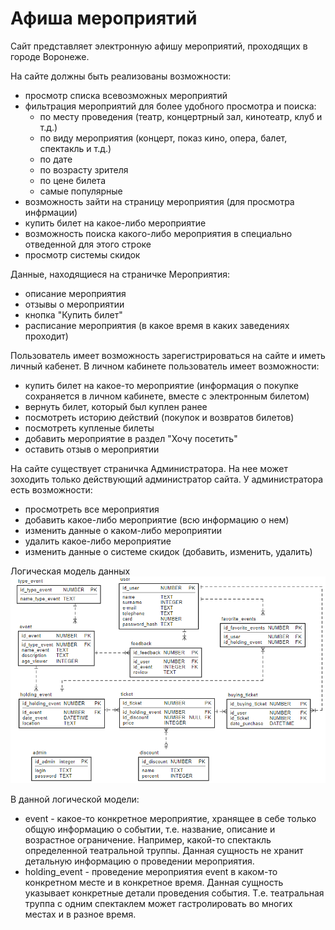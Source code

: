 # Афиша мероприятий
Сайт представляет электронную афишу мероприятий, проходящих в городе Воронеже.

На сайте должны быть реализованы возможности:
- просмотр списка всевозможных мероприятий
- фильтрация мероприятий для более удобного просмотра и поиска:
    - по месту проведения (театр, концертрный зал, кинотеатр, клуб и т.д.)
    - по виду мероприятия (концерт, показ кино, опера, балет, спектакль и т.д.)
    - по дате
    - по возрасту зрителя
    - по цене билета
    - самые популярные
- возможность зайти на страницу мероприятия (для просмотра инфрмации)
- купить билет на какое-либо мероприятие
- возможность поиска какого-либо мероприятия в специально отведенной для этого строке
- просмотр системы скидок

Данные, находящиеся на страничке Мероприятия:
- описание мероприятия
- отзывы о мероприятии
- кнопка "Купить билет"
- расписание мероприятия (в какое время в каких заведениях проходит)

Пользователь имеет возможность зарегистрироваться на сайте и иметь личный кабенет. 
В личном кабинете пользователь имеет возможности:
- купить билет на какое-то мероприятие (информация о покупке сохраняется в личном кабинете, вместе с электронным билетом)
- вернуть билет, который был куплен ранее
- посмотреть историю действий (покупок и возвратов билетов)
- посмотреть купленые билеты
- добавить мероприятие в раздел "Хочу посетить"
- оставить отзыв о мероприятии

На сайте существует страничка Администратора. На нее может зоходить только действующий администратор сайта. 
У администратора есть возможности:
- просмотреть все мероприятия
- добавить какое-либо мероприятие (всю информацию о нем)
- изменить данные о каком-либо мероприятии
- удалить какое-либо мероприятие
- изменить данные о системе скидок (добавить, изменить, удалить)


Логическая модель данных
![logical model](https://github.com/KrRita/EventsPoster/blob/master/events_poster.png)

В данной логической модели:

- event - какое-то конкретное мероприятие, хранящее в себе только общую информацию о событии, т.е. название, описание и возрастное ограничение. Например, какой-то спектакль определенной театральной труппы. Данная сущность не хранит детальную информацию о проведении мероприятия.
- holding_event - проведение мероприятия event в каком-то конкретном месте и в конкретное время. Данная сущность указывает конкретные детали проведения события. Т.е. театральная труппа с одним спектаклем может гастролировать во многих местах и в разное время.
